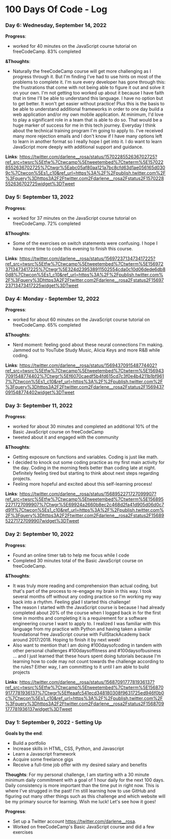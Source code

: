 # 100 Days Of Code - Log

### Day 6: Wednesday, September 14, 2022

**Progress**:
- worked for 40 minutes on the JavaScript course tutorial on freeCodeCamp. 83% completed

**&Thoughts**:
- Naturally the freeCodeCamp course will get more challenging as I progress through it. But I'm finding I've had to use hints on most of the problems to complete it. I'm sure every developer has gone through this: the frustrations that come with not being able to figure it out and solve it on your own. I'm not getting too worked up about it because I have faith that in time I'll be able to understand this language. I have no option but to get better. It won't get easier without practice! Plus this is the basis to be able to understand additional frameworks in order to one day build a web application and/or my own mobile application. At minimum, I'd love to play a significant role in a team that is able to do so. That would be a huge marker of success for me in this tech journey. Everyday I think about the technical training program I'm going to apply to. I've received many more rejection emails and I don't know if I have many options left to learn in another format so I really hope I get into it. I do want to learn JavaScript more deeply with additional support and guidance.

**Links**:
https://twitter.com/darlene__rosa/status/1570228552636702725?ref_src=twsrc%5Etfw%7Ctwcamp%5Etweetembed%7Ctwterm%5E1570228552636702725%7Ctwgr%5Eabc05af80aa121a7bc8cfd63d1ae056165d0309c%7Ctwcon%5Es1_c10&ref_url=https%3A%2F%2Fpublish.twitter.com%2F%3Fquery%3Dhttps3A2F2Ftwitter.com2Fdarlene__rosa2Fstatus2F1570228552636702725widget%3DTweet



### Day 5: September 13, 2022

**Progress**:
- worked for 37 minutes on the JavaScript course tutorial on freeCodeCamp. 72% completed

**&Thoughts**:
- Some of the exercises on switch statements were confusing. I hope I have more time to code this evening to finish this course.

**Links**:
https://twitter.com/darlene__rosa/status/1569723713473417225?ref_src=twsrc%5Etfw%7Ctwcamp%5Etweetembed%7Ctwterm%5E1569723713473417225%7Ctwgr%5E324d239538911502554cda0c10d06dede6db80d8%7Ctwcon%5Es1_c10&ref_url=https%3A%2F%2Fpublish.twitter.com%2F%3Fquery%3Dhttps3A2F2Ftwitter.com2Fdarlene__rosa2Fstatus2F1569723713473417225widget%3DTweet




### Day 4: Monday - September 12, 2022

**Progress**:
- worked for about 60 minutes on the JavaScript course tutorial on freeCodeCamp. 65% completed

**&Thoughts**:
- Nerd moment: feeling good about these neural connections I'm making. Jammed out to YouTube Study Music, Alicia Keys and more R&B while coding. 

**Links**:
https://twitter.com/darlene__rosa/status/1569437091548774402?ref_src=twsrc%5Etfw%7Ctwcamp%5Etweetembed%7Ctwterm%5E1569437091548774402%7Ctwgr%5Ef6070caedf5b4fd615cd7c3f0e4b4211b1bf9617%7Ctwcon%5Es1_c10&ref_url=https%3A%2F%2Fpublish.twitter.com%2F%3Fquery%3Dhttps3A2F2Ftwitter.com2Fdarlene__rosa2Fstatus2F1569437091548774402widget%3DTweet


### Day 3: September 11, 2022

**Progress**:
- worked for about 30 minutes and completed an additional 10% of the Basic JavaScript course on freeCodeCamp
- tweeted about it and engaged with the community

**&Thoughts**:
- Getting exposure on functions and variables. Coding is just like math.
- I decided to knock out some coding practice as my first main activity for the day. Coding in the morning feels better than coding late at night. Definitely feeling tired but starting to think about next steps regarding projects.
- Feeling more hopeful and excited about this self-learning process!

**Links**: https://twitter.com/darlene__rosa/status/1568952271727099907?ref_src=twsrc%5Etfw%7Ctwcamp%5Etweetembed%7Ctwterm%5E1568952271727099907%7Ctwgr%5E69924a2660b8ec2c468d2fa41d905d06d0c7d91f%7Ctwcon%5Es1_c10&ref_url=https%3A%2F%2Fpublish.twitter.com%2F%3Fquery%3Dhttps3A2F2Ftwitter.com2Fdarlene__rosa2Fstatus2F1568952271727099907widget%3DTweet


### Day 2: September 10, 2022

**Progress**:
- Found an online timer tab to help me focus while I code
- Completed 30 minutes total of the Basic JavaScript course on freeCodeCamp. 

**&Thoughts**:
- It was truly more reading and comprehension than actual coding, but that's part of the process to re-engage my brain in this way. I took several months off without any coding practice so I'm working my way back into a rhythm. Feeling glad I started this challenge!
- The reason I started with the JavaScript course is because I had already completed about 20% of the course when I logged back in for the first time in months and completing it is a requirement for a software engineering course I want to apply to. I realized I was familiar with this language from my practice with Python and having taken a similar foundational free JavaScript course with FullStackAcademy back around 2017/2018. Hoping to finish it by next week!
- Also want to mention that I am doing #100daysofcoding in tandem with other personal challenges #100daysoffitness and #100daysofbusiness ... and I just learned that these hours spent doing tutorials because I'm learning how to code may not count towards the challenge according to the rules? Either way, I am committing to it until I am able to build projects

**Links**: https://twitter.com/darlene__rosa/status/1568709177781936137?ref_src=twsrc%5Etfw%7Ctwcamp%5Etweetembed%7Ctwterm%5E1568709177781936137%7Ctwgr%5Effeaafc541ecd348180308f9631725ed946f0b0c%7Ctwcon%5Es1_c10&ref_url=https%3A%2F%2Fpublish.twitter.com%2F%3Fquery%3Dhttps3A2F2Ftwitter.com2Fdarlene__rosa2Fstatus2F1568709177781936137widget%3DTweet

### Day 1: September 9, 2022 -  Setting Up

**Goals by the end**:
- Build a portfolio
- Increase skills in HTML, CSS, Python, and Javascript
- Learn a Javascript framework
- Acquire some freelance gigs
- Receive a full-time job offer with my desired salary and benefits

**Thoughts**:  For my personal challenge, I am starting with a 30 minute minimum daily commitment with a goal of 1 hour daily for the next 100 days. Daily consistency is more important than the time put in right now. This is where I've strugged in the past! I'm still learning how to use GitHub and figuring out many other things such as this challenge and which website will be my primary source for learning.  Wish me luck! Let's see how it goes! 

**Progress**:
- Set up a Twitter account https://twitter.com/darlene__rosa.
- Worked on freeCodeCamp's Basic JavaScript course and did a few exercises 
